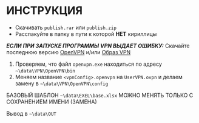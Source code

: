 <h1>ИНСТРУКЦИЯ</h1> 

- Скачивать `publish.rar` или `publish.zip`
- Расспакуйте в папку в пути к которой **НЕТ** кириллицы


***ЕСЛИ ПРИ ЗАПУСКЕ ПРОГРАММЫ VPN ВЫДАЕТ ОШИБКУ:*** 
   Скачайте последнюю версию [OpenVPN](https://openvpn.net/community-downloads/) и/или [Образ VPN](https://openproxylist.com/openvpn/)
  
1. Проверяем, что файл `openvpn.exe` находиться по адресу  `~\data\VPN\OpenVPN\bin`
2. Меняем название `<vpnConfig>.openvpn` на `UserVPN.ovpn` и делаем замену в `~\data\VPN\OpenVPN\config`

БАЗОВЫЙ ШАБЛОН `~\data\EXEL\base.xlsx` МОЖНО МЕНЯТЬ ТОЛЬКО С СОХРАНЕНИЕМ ИМЕНИ (ЗАМЕНА)
		
Вывод в `~\data\OUT`
